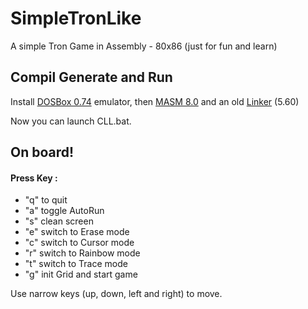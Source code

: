 SimpleTronLike
==============

A simple Tron Game in Assembly - 80x86 (just for fun and learn)

Compil Generate and Run
------
Install [DOSBox 0.74](http://www.dosbox.com/download.php?main=1) emulator, then [MASM 8.0](http://www.microsoft.com/en-us/download/details.aspx?id=12654) and an old [Linker](http://download.microsoft.com/download/vc15/Update/1/WIN98/EN-US/Lnk563.exe) (5.60)

Now you can launch CLL.bat.

On board!
---------
#### Press Key :
* "q" to quit
* "a" toggle AutoRun
* "s" clean screen
* "e" switch to Erase mode
* "c" switch to Cursor mode
* "r" switch to Rainbow mode
* "t" switch to Trace mode
* "g" init Grid and start game

Use narrow keys (up, down, left and right) to move.
